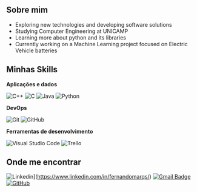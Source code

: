 ## Sobre mim

- Exploring new technologies and developing software solutions
- Studying Computer Engineering at UNICAMP
- Learning more about python and its libraries
- Currently working on a Machine Learning project focused on Electric Vehicle batteries

## Minhas Skills

**Aplicações e dados**

![C++](https://img.shields.io/badge/-C++-333333?style=flat&logo=C%2B%2B&logoColor=00599C)
![C](https://img.shields.io/badge/-C-333333?style=flat&logo=c)
![Java](https://img.shields.io/badge/-Java-333333?style=flat&logo=Java&logoColor=007396)
![Python](https://img.shields.io/badge/-Python-333333?style=flat&logo=python)

**DevOps**

![Git](https://img.shields.io/badge/-Git-333333?style=flat&logo=git)
![GitHub](https://img.shields.io/badge/-GitHub-333333?style=flat&logo=github)


**Ferramentas de desenvolvimento**

![Visual Studio Code](https://img.shields.io/badge/-Visual%20Studio%20Code-333333?style=flat&logo=visual-studio-code&logoColor=007ACC)
![Trello](https://img.shields.io/badge/-Trello-333333?style=flat&logo=trello&logoColor=007ACC)

## Onde me encontrar

![Linkedin](https://img.shields.io/badge/-fernandomarqs-blue?style=flat-square&logo=Linkedin&logoColor=white)](https://www.linkedin.com/in/fernandomarqs/)
[![Gmail Badge](https://img.shields.io/badge/-f247093@dac.unicamp.br-006bed?style=flat-square&logo=Gmail&logoColor=white&link=mailto:f247093@dac.unicamp.br)](mailto:f247093@dac.unicamp.br)
[![GitHub](https://img.shields.io/github/followers/iuricode?label=follow&style=social)](https://github.com/fernandomarqs)
